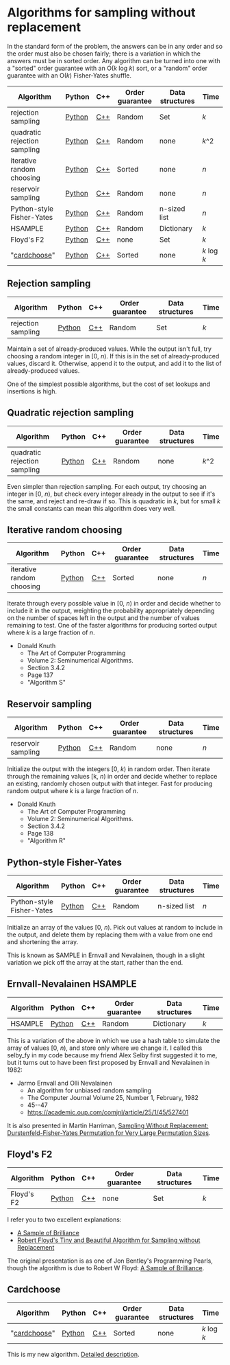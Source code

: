 # Algorithms for sampling without replacement

In the standard form of the problem, the answers can be in any order and
so the order must also be chosen fairly; there is a variation in which the answers must be in sorted
order.  Any algorithm can be turned into one with a "sorted" order guarantee
with an O(_k_ log _k_) sort, or a "random" order guarantee with an O(_k_)
Fisher-Yates shuffle.

Algorithm | Python | C++ | Order guarantee | Data structures | Time
----|----|----|----|----|----
rejection sampling | [Python](python/algorithms/rejectionsample.py) | [C++](cpp/rejectionsample.cpp) | Random | Set | _k_
quadratic rejection sampling | [Python](python/algorithms/quadraticreject.py) | [C++](cpp/quadraticreject.cpp) | Random | none | _k_^2
iterative random choosing | [Python](python/algorithms/iterativechoose.py) | [C++](cpp/iterativechoose.cpp) | Sorted | none | _n_
reservoir sampling | [Python](python/algorithms/reservoirsample.py) | [C++](cpp/reservoirsample.cpp) | Random | none | _n_
Python-style Fisher-Yates | [Python](python/algorithms/fisheryates.py) | [C++](cpp/fisheryates.cpp) | Random | n-sized list | _n_
HSAMPLE | [Python](python/algorithms/selby_fy.py) | [C++](cpp/selby_fy.cpp) | Random | Dictionary | _k_
Floyd's F2 | [Python](python/algorithms/floydf2.py) | [C++](cpp/floydf2.cpp) | none | Set | _k_
"[cardchoose](cardchoose.md)" | [Python](python/algorithms/cardchoose.py) | [C++](cpp/cardchoose.cpp) | Sorted | none | _k_ log _k_

## Rejection sampling

Algorithm | Python | C++ | Order guarantee | Data structures | Time
----|----|----|----|----|----
rejection sampling | [Python](python/algorithms/rejectionsample.py) | [C++](cpp/rejectionsample.cpp) | Random | Set | _k_

Maintain a set of already-produced values. While the output isn't full,
try choosing a random integer in [0, _n_). If this is in the set of already-produced
values, discard it. Otherwise, append it to the output, and add it to the list of
already-produced values.

One of the simplest possible algorithms, but the cost of set lookups and insertions
is high.

## Quadratic rejection sampling

Algorithm | Python | C++ | Order guarantee | Data structures | Time
----|----|----|----|----|----
quadratic rejection sampling | [Python](python/algorithms/quadraticreject.py) | [C++](cpp/quadraticreject.cpp) | Random | none | _k_^2

Even simpler than rejection sampling. For each output, try choosing
an integer in [0, _n_), but check every integer already in the output to see if
it's the same, and reject and re-draw if so. This is quadratic in _k_, but for small
_k_ the small constants can mean this algorithm does very well.

## Iterative random choosing

Algorithm | Python | C++ | Order guarantee | Data structures | Time
----|----|----|----|----|----
iterative random choosing | [Python](python/algorithms/iterativechoose.py) | [C++](cpp/iterativechoose.cpp) | Sorted | none | _n_

Iterate through every possible value in [0, _n_) in order and decide whether to include it in the
output, weighting the probability appropriately depending on the number of spaces left in the output
and the number of values remaining to test. One of the faster algorithms for producing sorted output
where _k_ is a large fraction of _n_.

* Donald Knuth
    * The Art of Computer Programming
    * Volume 2: Seminumerical Algorithms.
    * Section 3.4.2
    * Page 137
    * "Algorithm S"

## Reservoir sampling

Algorithm | Python | C++ | Order guarantee | Data structures | Time
----|----|----|----|----|----
reservoir sampling | [Python](python/algorithms/reservoirsample.py) | [C++](cpp/reservoirsample.cpp) | Random | none | _n_

Initialize the output with the integers [0, _k_) in random order.
Then iterate through the remaining values [k, _n_) in order and decide
whether to replace an existing, randomly chosen output with that integer.
Fast for producing random output where _k_ is a large fraction of _n_.

* Donald Knuth
    * The Art of Computer Programming
    * Volume 2: Seminumerical Algorithms.
    * Section 3.4.2
    * Page 138
    * "Algorithm R"

## Python-style Fisher-Yates

Algorithm | Python | C++ | Order guarantee | Data structures | Time
----|----|----|----|----|----
Python-style Fisher-Yates | [Python](python/algorithms/fisheryates.py) | [C++](cpp/fisheryates.cpp) | Random | n-sized list | _n_

Initialize an array of the values [0, _n_). Pick out values at random to include
in the output, and delete them by replacing them with a value from one end and
shortening the array.

This is known as SAMPLE in Ernvall and Nevalainen, though in a slight variation
we pick off the array at the start, rather than the end.

## Ernvall-Nevalainen HSAMPLE

Algorithm | Python | C++ | Order guarantee | Data structures | Time
----|----|----|----|----|----
HSAMPLE | [Python](python/algorithms/selby_fy.py) | [C++](cpp/selby_fy.cpp) | Random | Dictionary | _k_

This is a variation of the above in which we use a hash table to simulate the array
of values [0, _n_), and store only where we change it. I called this selby_fy in my
code because my friend Alex Selby first suggested it to me, but it turns out to have been
first proposed by Ernvall and Nevalainen in 1982:

* Jarmo Ernvall and Olli Nevalainen
    * An algorithm for unbiased random sampling
    * The Computer Journal Volume 25, Number 1, February, 1982
    * 45--47
    * https://academic.oup.com/comjnl/article/25/1/45/527401

It is also presented in Martin Harriman, [Sampling Without Replacement: Durstenfeld-Fisher-Yates
Permutation for Very Large Permutation
Sizes](https://www.tdcommons.org/cgi/viewcontent.cgi?article=1485&context=dpubs_series).

## Floyd's F2

Algorithm | Python | C++ | Order guarantee | Data structures | Time
----|----|----|----|----|----
Floyd's F2 | [Python](python/algorithms/floydf2.py) | [C++](cpp/floydf2.cpp) | none | Set | _k_

I refer you to two excellent explanations:

* [A Sample of Brilliance](https://blog.acolyer.org/2018/01/30/a-sample-of-brilliance/)
* [Robert Floyd's Tiny and Beautiful Algorithm for Sampling without Replacement](http://www.nowherenearithaca.com/2013/05/robert-floyds-tiny-and-beautiful.html)

The original presentation is as one of Jon Bentley's Programming Pearls, though the algorithm is due to Robert W Floyd: [A Sample of Brilliance](https://doi.org/10.1145/30401.315746).

## Cardchoose

Algorithm | Python | C++ | Order guarantee | Data structures | Time
----|----|----|----|----|----
"[cardchoose](cardchoose.md)" | [Python](python/algorithms/cardchoose.py) | [C++](cpp/cardchoose.cpp) | Sorted | none | _k_ log _k_

This is my new algorithm. [Detailed description](cardchoose.md).
